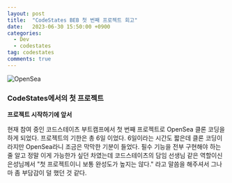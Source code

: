 ```yaml
---
layout: post
title:  "CodeStates BEB 첫 번째 프로젝트 회고"
date:   2023-06-30 15:50:00 +0900
categories: 
  - Dev
  - codestates
tag: codestates
comments: true
---
```


![OpenSea](https://github.com/KimSeoYeon23/KimSeoYeon23.github.io/assets/115128505/4f53f149-e932-45ed-b1f1-43e95838d6a2)

### CodeStates에서의 첫 프로젝트

**프로젝트 시작하기에 앞서**  

현재 참여 중인 코드스테이츠 부트캠프에서 첫 번째 프로젝트로 OpenSea 클론 코딩을 하게 되었다. 프로젝트의 기한은 총 6일 이었다. 6일이라는 시간도 짧은데 클론 코딩이라지만 OpenSea라니 조금은 막막한 기분이 들었다. 필수 기능을 전부 구현해야 하는 줄 알고 정말 이게 가능한가 싶던 차였는데 코드스테이츠의 담임 선생님 같은 역할이신 은성님께서 "첫 프로젝트이니 보통 완성도가 높지는 않다." 라고 말씀을 해주셔서 그나마 좀 부담감이 덜 했던 것 같다. 